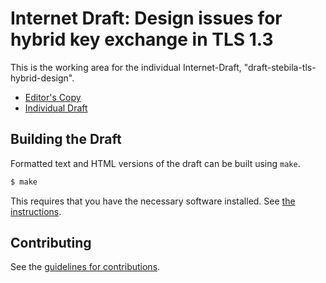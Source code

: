 # Internet Draft: Design issues for hybrid key exchange in TLS 1.3

This is the working area for the individual Internet-Draft, "draft-stebila-tls-hybrid-design".

* [Editor's Copy](https://dstebila.github.io/draft-stebila-tls-hybrid-design/draft-stebila-tls-hybrid-design.html)
* [Individual Draft](https://tools.ietf.org/html/draft-stebila-tls-hybrid-design)

## Building the Draft

Formatted text and HTML versions of the draft can be built using `make`.

```sh
$ make
```

This requires that you have the necessary software installed.  See
[the instructions](https://github.com/martinthomson/i-d-template/blob/master/doc/SETUP.md).


## Contributing

See the
[guidelines for contributions](https://github.com/dstebila/draft-hybridization-tls/blob/master/CONTRIBUTING.md).
